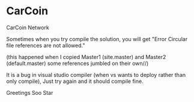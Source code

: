 # CarCoin
CarCoin Network

Sometimes when you try compile the solution, you will get 
"Error		Circular file references are not allowed."

(this happened when I copied Master1 (site.master) and Master2 (default.master) some references jumbled on their own//)

It is a bug in visual studio compiler (when vs wants to deploy rather than only compile),
Just try again and it should compile fine.


Greetings
Soo Star
